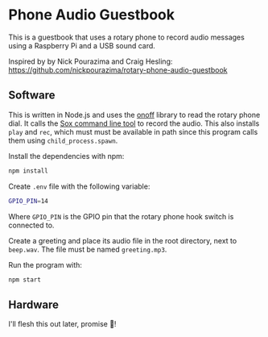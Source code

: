 # Phone Audio Guestbook

This is a guestbook that uses a rotary phone to record audio messages using a Raspberry Pi and a USB sound card.

Inspired by by Nick Pourazima and Craig Hesling: https://github.com/nickpourazima/rotary-phone-audio-guestbook

## Software

This is written in Node.js and uses the [onoff](https://www.npmjs.com/package/onoff) library to read the rotary phone dial.
It calls the [Sox command line tool](https://sox.sourceforge.net/) to record the audio. This also installs `play` and `rec`, which must must be available in path since this program calls them using `child_process.spawn`.

Install the dependencies with npm:

```bash
npm install
```

Create `.env` file with the following variable:

```bash
GPIO_PIN=14
```

Where `GPIO_PIN` is the GPIO pin that the rotary phone hook switch is connected to.

Create a greeting and place its audio file in the root directory, next to `beep.wav`. The file must be named `greeting.mp3`.

Run the program with:

```bash
npm start
```

## Hardware

I'll flesh this out later, promise 🤞!
